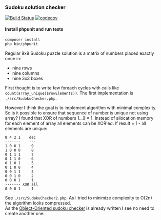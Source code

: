 ### Sudoku solution checker  
[![Build Status](https://travis-ci.org/andreyserdjuk/sudoku-solution-checker.svg?branch=master)](https://travis-ci.org/andreyserdjuk/sudoku-solution-checker)
[![codecov](https://codecov.io/gh/andreyserdjuk/sudoku-solution-checker/branch/master/graph/badge.svg?token=a2fbxlabdm)](https://codecov.io/gh/andreyserdjuk/sudoku-solution-checker)
#### Install phpunit and run tests
```bash
composer install
php bin/phpunit
```

Regular 9x9 Sudoku puzzle solution is a matrix of numbers placed exactly once in: 
 * nine rows
 * nine columns
 * nine 3x3 boxes  

First thought is to write few foreach cycles with calls like `count(array_unique($rowElements))`.
The first implementation is `./src/SudokuChecker.php`.  

However I think the goal is to implement algorithm with minimal complexity. So is it possible to ensure that
sequence of number is unique not using array? I found that XOR of numbers 1...9 = 1. Instead of allocation memory 
for each element of array all elements can be XOR'ed. If result = 1 - all elements are unique:
```
8 4 2 1    dec
-------    ---
1 0 0 1     9
1 0 0 0     8
0 1 1 1     7
0 1 1 0     6
0 1 0 1     5
0 1 0 0     4
0 0 1 1     3
0 0 1 0     2
0 0 0 1     1
------- XOR all
0 0 0 1     1
```
See `./src/SudokuChecker2.php`. As I tried to minimize complexity to O(2n) the algorithm looks compressed.  
As the [Object-Oriented sudoku checker](https://github.com/sobit/sudoku-checker) is already written I see no need to create another one.